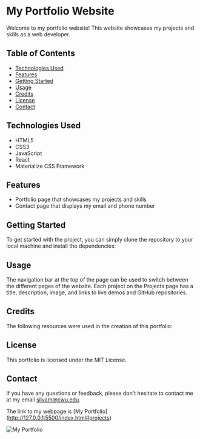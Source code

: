 # My Portfolio Website

Welcome to my portfolio website! This website showcases my projects and skills as a web developer. 

## Table of Contents
- [Technologies Used](#technologies-used)
- [Features](#features)
- [Getting Started](#getting-started)
- [Usage ](#usage)
- [Credits](#credits)
- [License](#license)
- [Contact](#contact)

## Technologies Used
- HTML5
- CSS3
- JavaScript
- React
- Materialize CSS Framework

## Features
- Portfolio page that showcases my projects and skills
- Contact page that displays my email and phone number

## Getting Started
To get started with the project, you can simply clone the repository to your local machine and install the dependencies:

## Usage
The navigation bar at the top of the page can be used to switch between the different pages of the website. Each project on the Projects page has a title, description, image, and links to live demos and GitHub repositories.

## Credits
The following resources were used in the creation of this portfolio:

## License
This portfolio is licensed under the MIT License. 

## Contact
If you have any questions or feedback, please don't hesitate to contact me at my email silvam@cwu.edu.

The link to my webpage is [My Portfolio] (http://127.0.0.1:5500/index.html#projects)

![My Portfolio](/assets/img/Screen%20Shot%202022-11-19%20at%201.01.09%20PM.png "My Portfolio Screenshot")